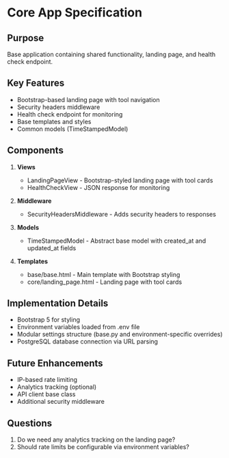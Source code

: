 # Core App Specification

## Purpose
Base application containing shared functionality, landing page, and health check endpoint.

## Key Features
- Bootstrap-based landing page with tool navigation
- Security headers middleware
- Health check endpoint for monitoring
- Base templates and styles
- Common models (TimeStampedModel)

## Components
1. **Views**
   - LandingPageView - Bootstrap-styled landing page with tool cards
   - HealthCheckView - JSON response for monitoring

2. **Middleware**
   - SecurityHeadersMiddleware - Adds security headers to responses

3. **Models**
   - TimeStampedModel - Abstract base model with created_at and updated_at fields

4. **Templates**
   - base/base.html - Main template with Bootstrap styling
   - core/landing_page.html - Landing page with tool cards

## Implementation Details
- Bootstrap 5 for styling
- Environment variables loaded from .env file
- Modular settings structure (base.py and environment-specific overrides)
- PostgreSQL database connection via URL parsing

## Future Enhancements
- IP-based rate limiting
- Analytics tracking (optional)
- API client base class
- Additional security middleware

## Questions
1. Do we need any analytics tracking on the landing page?
2. Should rate limits be configurable via environment variables?
